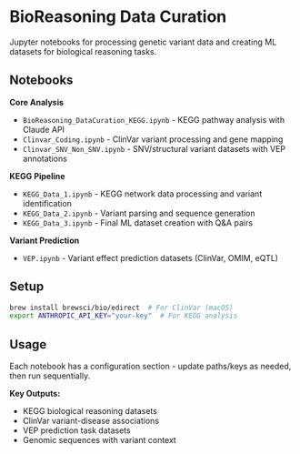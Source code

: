 # BioReasoning Data Curation

Jupyter notebooks for processing genetic variant data and creating ML datasets for biological reasoning tasks.

## Notebooks

**Core Analysis**
- `BioReasoning_DataCuration_KEGG.ipynb` - KEGG pathway analysis with Claude API
- `Clinvar_Coding.ipynb` - ClinVar variant processing and gene mapping
- `Clinvar_SNV_Non_SNV.ipynb` - SNV/structural variant datasets with VEP annotations

**KEGG Pipeline**  
- `KEGG_Data_1.ipynb` - KEGG network data processing and variant identification
- `KEGG_Data_2.ipynb` - Variant parsing and sequence generation
- `KEGG_Data_3.ipynb` - Final ML dataset creation with Q&A pairs

**Variant Prediction**
- `VEP.ipynb` - Variant effect prediction datasets (ClinVar, OMIM, eQTL)

## Setup

```bash
brew install brewsci/bio/edirect  # For ClinVar (macOS)
export ANTHROPIC_API_KEY="your-key"  # For KEGG analysis
```

## Usage

Each notebook has a configuration section - update paths/keys as needed, then run sequentially.

**Key Outputs:**
- KEGG biological reasoning datasets
- ClinVar variant-disease associations  
- VEP prediction task datasets
- Genomic sequences with variant context
